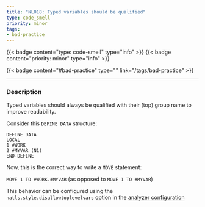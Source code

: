 ```yaml
---
title: "NL018: Typed variables should be qualified"
type: code_smell
priority: minor
tags:
- bad-practice 
---
```


{{< badge content="type: code-smell" type="info" >}}
{{< badge content="priority: minor" type="info" >}}


{{< badge content="#bad-practice" type="" link="/tags/bad-practice" >}}

---

### Description
Typed variables should always be qualified with their (top) group name to improve readability.

Consider this `DEFINE DATA` structure:

```natural
DEFINE DATA
LOCAL
1 #WORK
2 #MYVAR (N1)
END-DEFINE
```

Now, this is the correct way to write a `MOVE` statement:

`MOVE 1 TO #WORK.#MYVAR` (as opposed to `MOVE 1 TO #MYVAR`)

This behavior can be configured using the `natls.style.disallowtoplevelvars` option in the [analyzer configuration](/docs/analyzer-config.md)
